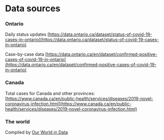 # Data sources

### Ontario
Daily status updates [https://data.ontario.ca/dataset/status-of-covid-19-cases-in-ontario](https://data.ontario.ca/dataset/status-of-covid-19-cases-in-ontario)

Case-by-case data [https://data.ontario.ca/en/dataset/confirmed-positive-cases-of-covid-19-in-ontario](https://data.ontario.ca/en/dataset/confirmed-positive-cases-of-covid-19-in-ontario)

### Canada
Total cases for Canada and other provinces:
[https://www.canada.ca/en/public-health/services/diseases/2019-novel-coronavirus-infection.html](https://www.canada.ca/en/public-health/services/diseases/2019-novel-coronavirus-infection.html)


### The world
Compiled by [Our World in Data](https://ourworldindata.org/coronavirus-source-data)
